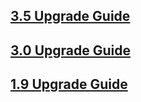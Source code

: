 <script>{
	"title": "jQuery Core Upgrade Guides",
	"noHeadingLinks": true
}</script>

## [3.5 Upgrade Guide](/upgrade-guide/3.5/)

## [3.0 Upgrade Guide](/upgrade-guide/3.0/)

## [1.9 Upgrade Guide](/upgrade-guide/1.9/)
